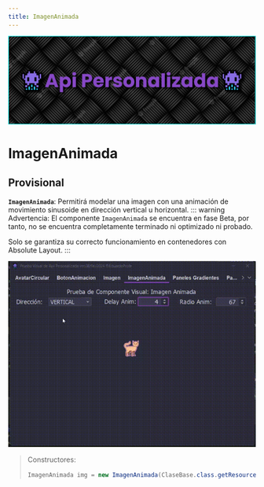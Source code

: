 ```yaml
---
title: ImagenAnimada
---
```


![a](/images/banner.png)

# ImagenAnimada

## Provisional

<b>`ImagenAnimada`</b>: Permitirá modelar una imagen con una animación de movimiento sinusoide en dirección vertical u horizontal.
::: warning Advertencia:
El componente `ImagenAnimada` se encuentra en fase Beta, por tanto, no se encuentra completamente terminado ni optimizado ni probado.

Solo se garantiza su correcto funcionamiento en contenedores con Absolute Layout.
:::

![a](/gifs/imagen-animada.gif)

> Constructores:
>
> ```java
> ImagenAnimada img = new ImagenAnimada(ClaseBase.class.getResource("/img/img.png"),50,50,14,100,Direccion.Vertical);
> ```
